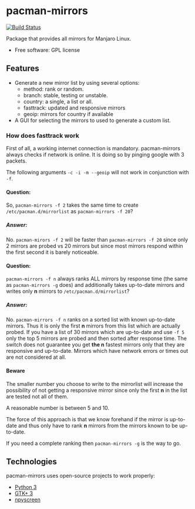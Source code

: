 # pacman-mirrors

[![Build Status](https://travis-ci.org/manjaro/pacman-mirrors.svg?branch=master)](https://travis-ci.org/manjaro/pacman-mirrors)

Package that provides all mirrors for Manjaro Linux.

- Free software: GPL license

## Features

- Generate a new mirror list by using several options:
    - method: rank or random.
    - branch: stable, testing or unstable.
    - country: a single, a list or all.
    - fasttrack: updated and responsive mirrors
    - geoip: mirrors for country if available
- A GUI for selecting the mirrors to used to generate a custom list.

### How does fasttrack work
First of all, a working internet connection is mandatory. pacman-mirrors always checks if network is online. It is doing so by pinging google with 3 packets.

The following arguments `-c -i -m --geoip` will not work in conjunction with `-f`.
#### Question:
So, `pacman-mirrors -f 2` takes the same time to create `/etc/pacman.d/mirrorlist` as `pacman-mirrors -f 20`?
##### Answer:
No. `pacman-mirors -f 2` will be faster than `pacman-mirrors -f 20` since only 2 mirrors are probed vs 20 mirrors but since most mirrors respond within the first second it is barely noticeable.
#### Question:
`pacman-mirrors -f n` always ranks ALL mirrors by response time (the same as `pacman-mirrors -g` does) and additionally takes up-to-date mirrors and writes only **n** mirrors to `/etc/pacman.d/mirrorlist`?
##### Answer:
No. `pacman-mirrors -f n` ranks on a sorted list with known up-to-date mirrors. Thus it is only the first **n** mirrors from this list which are actually probed. If you have a list of 30 mirrors which are up-to-date and use `-f 5` only the top 5 mirrors are probed and then sorted after response time.
The switch does not guarantee you get **the n** fastest mirrors only that they are responsive and up-to-date. Mirrors which have network errors or times out are not considered at all.
#### Beware
The smaller number you choose to write to the mirrorlist will increase the possibility of not getting a responsive mirror since only the first **n** in the list are tested not all of them.

A reasonable number is between 5 and 10.

The force of this approach is that we know forehand if the mirror is up-to-date and thus only have to rank **n** mirrors from the mirrors known to be up-to-date.

If you need a complete ranking then `pacman-mirrors -g` is the way to go.

## Technologies

pacman-mirrors uses open-source projects to work properly:

* [Python 3](https://www.python.org)
* [GTK+ 3](https://www.gtk.org)
* [npyscreen](https://github.com/npcole/npyscreen)
